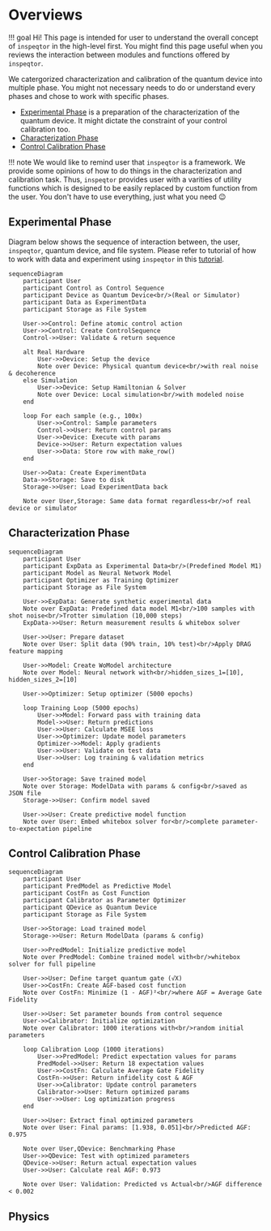 # Overviews

!!! goal
    Hi! This page is intended for user to understand the overall concept of `inspeqtor` in the high-level first. You might find this page useful when you reviews the interaction between modules and functions offered by `inspeqtor`.

We catergorized characterization and calibration of the quantum device into multiple phase. You might not necessary needs to do or understand every phases and chose to work with specific phases.

- [Experimental Phase](#experimental-phase) is a preparation of the characterization of the quantum device. It might dictate the constraint of your control calibration too.
- [Characterization Phase](#characterization-phase)
- [Control Calibration Phase](#control-calibration-phase)

!!! note
    We would like to remind user that `inspeqtor` is a framework. We provide some opinions of how to do things in the characterization and calibration task. Thus, `inspeqtor` provides user with a varities of utility functions which is designed to be easily replaced by custom function from the user. You don't have to use everything, just what you need 😉

## Experimental Phase

Diagram below shows the sequence of interaction between, the user, `inspeqtor`, quantum device, and file system. Please refer to tutorial of how to work with data and experiment using `inspeqtor` in this [tutorial](./../tutorial_0001_dataset).

```mermaid
sequenceDiagram
    participant User
    participant Control as Control Sequence
    participant Device as Quantum Device<br/>(Real or Simulator)
    participant Data as ExperimentData
    participant Storage as File System
    
    User->>Control: Define atomic control action
    User->>Control: Create ControlSequence
    Control->>User: Validate & return sequence
    
    alt Real Hardware
        User->>Device: Setup the device
        Note over Device: Physical quantum device<br/>with real noise & decoherence
    else Simulation
        User->>Device: Setup Hamiltonian & Solver
        Note over Device: Local simulation<br/>with modeled noise
    end
    
    loop For each sample (e.g., 100x)
        User->>Control: Sample parameters
        Control->>User: Return control params
        User->>Device: Execute with params
        Device->>User: Return expectation values
        User->>Data: Store row with make_row()
    end
    
    User->>Data: Create ExperimentData
    Data->>Storage: Save to disk
    Storage->>User: Load ExperimentData back
    
    Note over User,Storage: Same data format regardless<br/>of real device or simulator
```

## Characterization Phase

```mermaid
sequenceDiagram
    participant User
    participant ExpData as Experimental Data<br/>(Predefined Model M1)
    participant Model as Neural Network Model
    participant Optimizer as Training Optimizer
    participant Storage as File System
    
    User->>ExpData: Generate synthetic experimental data
    Note over ExpData: Predefined data model M1<br/>100 samples with shot noise<br/>Trotter simulation (10,000 steps)
    ExpData->>User: Return measurement results & whitebox solver
    
    User->>User: Prepare dataset
    Note over User: Split data (90% train, 10% test)<br/>Apply DRAG feature mapping
    
    User->>Model: Create WoModel architecture
    Note over Model: Neural network with<br/>hidden_sizes_1=[10], hidden_sizes_2=[10]
    
    User->>Optimizer: Setup optimizer (5000 epochs)
    
    loop Training Loop (5000 epochs)
        User->>Model: Forward pass with training data
        Model->>User: Return predictions
        User->>User: Calculate MSEE loss
        User->>Optimizer: Update model parameters
        Optimizer->>Model: Apply gradients
        User->>User: Validate on test data
        User->>User: Log training & validation metrics
    end
    
    User->>Storage: Save trained model
    Note over Storage: ModelData with params & config<br/>saved as JSON file
    Storage->>User: Confirm model saved
    
    User->>User: Create predictive model function
    Note over User: Embed whitebox solver for<br/>complete parameter-to-expectation pipeline

```

## Control Calibration Phase

```mermaid
sequenceDiagram
    participant User
    participant PredModel as Predictive Model
    participant CostFn as Cost Function
    participant Calibrator as Parameter Optimizer
    participant QDevice as Quantum Device
    participant Storage as File System
    
    User->>Storage: Load trained model
    Storage->>User: Return ModelData (params & config)
    
    User->>PredModel: Initialize predictive model
    Note over PredModel: Combine trained model with<br/>whitebox solver for full pipeline
    
    User->>User: Define target quantum gate (√X)
    User->>CostFn: Create AGF-based cost function
    Note over CostFn: Minimize (1 - AGF)²<br/>where AGF = Average Gate Fidelity
    
    User->>User: Set parameter bounds from control sequence
    User->>Calibrator: Initialize optimization
    Note over Calibrator: 1000 iterations with<br/>random initial parameters
    
    loop Calibration Loop (1000 iterations)
        User->>PredModel: Predict expectation values for params
        PredModel->>User: Return 18 expectation values
        User->>CostFn: Calculate Average Gate Fidelity
        CostFn->>User: Return infidelity cost & AGF
        User->>Calibrator: Update control parameters
        Calibrator->>User: Return optimized params
        User->>User: Log optimization progress
    end
    
    User->>User: Extract final optimized parameters
    Note over User: Final params: [1.938, 0.051]<br/>Predicted AGF: 0.975
    
    Note over User,QDevice: Benchmarking Phase
    User->>QDevice: Test with optimized parameters
    QDevice->>User: Return actual expectation values
    User->>User: Calculate real AGF: 0.973
    
    Note over User: Validation: Predicted vs Actual<br/>AGF difference < 0.002

```

## Physics
